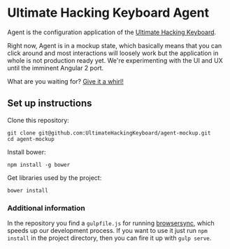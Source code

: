 # Ultimate Hacking Keyboard Agent

Agent is the configuration application of the [Ultimate Hacking Keyboard](https://ultimatehackingkeyboard.com/).

Right now, Agent is in a mockup state, which basically means that you can click around and most interactions will loosely work but the application in whole is not production ready yet. We're experimenting with the UI and UX until the imminent Angular 2 port.

What are you waiting for? [Give it a whirl!](http://ultimatehackingkeyboard.github.io/agent-mockup/popup.html)

## Set up instructions

Clone this repository:

```
git clone git@github.com:UltimateHackingKeyboard/agent-mockup.git
cd agent-mockup
```

Install bower:

```
npm install -g bower
```

Get libraries used by the project:

```
bower install
```

### Additional information

In the repository you find a `gulpfile.js` for running [browsersync](https://www.browsersync.io/), which speeds up our development process. If you want to use it just run `npm install` in the project directory, then you can fire it up with `gulp serve`.
